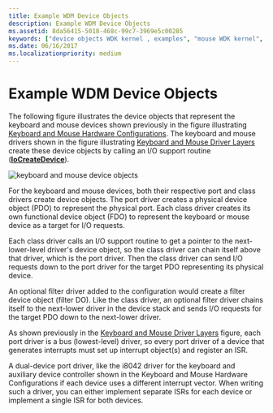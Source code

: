 ```yaml
---
title: Example WDM Device Objects
description: Example WDM Device Objects
ms.assetid: 8da56415-5018-468c-99c7-3969e5c00285
keywords: ["device objects WDK kernel , examples", "mouse WDK kernel", "keyboards WDK kernel", "functional device objects WDK kernel", "FDO WDK kernel", "physical device objects WDK kernel", "PDOs WDK kernel", "filter DOs WDK kernel"]
ms.date: 06/16/2017
ms.localizationpriority: medium
---
```


# Example WDM Device Objects





The following figure illustrates the device objects that represent the keyboard and mouse devices shown previously in the figure illustrating [Keyboard and Mouse Hardware Configurations](sample-device-and-driver-configuration.md#keyboard-and-mouse-hardware-configurations). The keyboard and mouse drivers shown in the figure illustrating [Keyboard and Mouse Driver Layers](sample-device-and-driver-configuration.md#keyboard-and-mouse-driver-layers) create these device objects by calling an I/O support routine ([**IoCreateDevice**](https://msdn.microsoft.com/library/windows/hardware/ff548397)).

![keyboard and mouse device objects](images/2sampdos.png)

For the keyboard and mouse devices, both their respective port and class drivers create device objects. The port driver creates a physical device object (PDO) to represent the physical port. Each class driver creates its own functional device object (FDO) to represent the keyboard or mouse device as a target for I/O requests.

Each class driver calls an I/O support routine to get a pointer to the next-lower-level driver's device object, so the class driver can chain itself above that driver, which is the port driver. Then the class driver can send I/O requests down to the port driver for the target PDO representing its physical device.

An optional filter driver added to the configuration would create a filter device object (filter DO). Like the class driver, an optional filter driver chains itself to the next-lower driver in the device stack and sends I/O requests for the target PDO down to the next-lower driver.

As shown previously in the [Keyboard and Mouse Driver Layers](sample-device-and-driver-configuration.md#keyboard-and-mouse-driver-layers) figure, each port driver is a bus (lowest-level) driver, so every port driver of a device that generates interrupts must set up interrupt object(s) and register an ISR.

A dual-device port driver, like the i8042 driver for the keyboard and auxiliary device controller shown in the Keyboard and Mouse Hardware Configurations if each device uses a different interrupt vector. When writing such a driver, you can either implement separate ISRs for each device or implement a single ISR for both devices.

 

 




